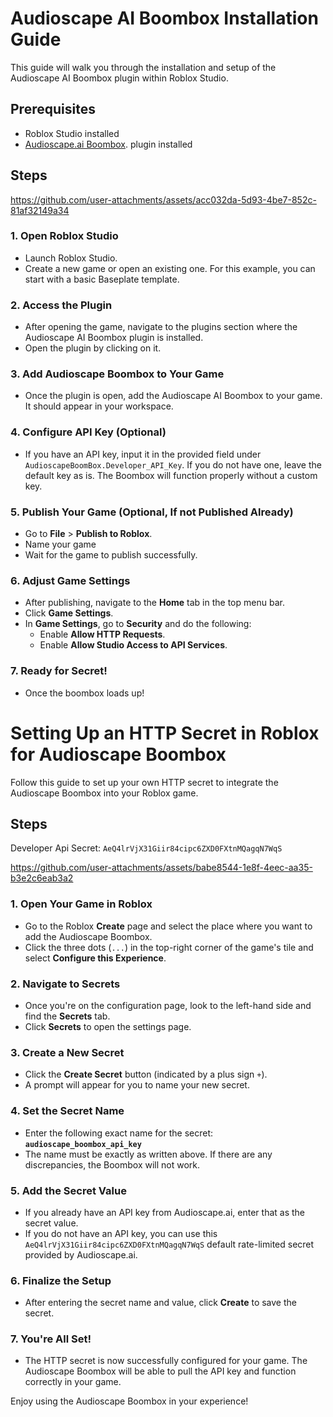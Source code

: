 # Audioscape AI Boombox Installation Guide

This guide will walk you through the installation and setup of the Audioscape AI Boombox plugin within Roblox Studio.

## Prerequisites
- Roblox Studio installed
- [Audioscape.ai Boombox](https://www.roblox.com/games/16282022243/AudioScape-ai-Boombox-Plugin). plugin installed

## Steps

https://github.com/user-attachments/assets/acc032da-5d93-4be7-852c-81af32149a34


### 1. Open Roblox Studio
- Launch Roblox Studio.
- Create a new game or open an existing one. For this example, you can start with a basic Baseplate template.

### 2. Access the Plugin
- After opening the game, navigate to the plugins section where the Audioscape AI Boombox plugin is installed.
- Open the plugin by clicking on it.

### 3. Add Audioscape Boombox to Your Game
- Once the plugin is open, add the Audioscape AI Boombox to your game. It should appear in your workspace.

### 4. Configure API Key (Optional)
- If you have an API key, input it in the provided field under `AudioscapeBoomBox.Developer_API_Key`. If you do not have one, leave the default key as is. The Boombox will function properly without a custom key.

### 5. Publish Your Game (Optional, If not Published Already)
- Go to **File** > **Publish to Roblox**.
- Name your game
- Wait for the game to publish successfully.

### 6. Adjust Game Settings
- After publishing, navigate to the **Home** tab in the top menu bar.
- Click **Game Settings**.
- In **Game Settings**, go to **Security** and do the following:
  - Enable **Allow HTTP Requests**.
  - Enable **Allow Studio Access to API Services**.

### 7. Ready for Secret!
- Once the boombox loads up!


# Setting Up an HTTP Secret in Roblox for Audioscape Boombox

Follow this guide to set up your own HTTP secret to integrate the Audioscape Boombox into your Roblox game.

## Steps

Developer Api Secret:
`AeQ4lrVjX31Giir84cipc6ZXD0FXtnMQagqN7WqS`

https://github.com/user-attachments/assets/babe8544-1e8f-4eec-aa35-b3e2c6eab3a2


### 1. Open Your Game in Roblox
- Go to the Roblox **Create** page and select the place where you want to add the Audioscape Boombox.
- Click the three dots (`...`) in the top-right corner of the game's tile and select **Configure this Experience**.

### 2. Navigate to Secrets
- Once you're on the configuration page, look to the left-hand side and find the **Secrets** tab.
- Click **Secrets** to open the settings page.

### 3. Create a New Secret
- Click the **Create Secret** button (indicated by a plus sign `+`).
- A prompt will appear for you to name your new secret.

### 4. Set the Secret Name
- Enter the following exact name for the secret:  
  **`audioscape_boombox_api_key`**
- The name must be exactly as written above. If there are any discrepancies, the Boombox will not work.

### 5. Add the Secret Value
- If you already have an API key from Audioscape.ai, enter that as the secret value.
- If you do not have an API key, you can use this `AeQ4lrVjX31Giir84cipc6ZXD0FXtnMQagqN7WqS` default rate-limited secret provided by Audioscape.ai. 

### 6. Finalize the Setup
- After entering the secret name and value, click **Create** to save the secret.

### 7. You're All Set!
- The HTTP secret is now successfully configured for your game. The Audioscape Boombox will be able to pull the API key and function correctly in your game.

Enjoy using the Audioscape Boombox in your experience!



